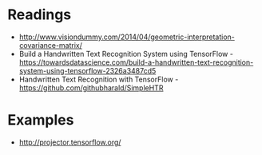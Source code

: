 # Readings

* http://www.visiondummy.com/2014/04/geometric-interpretation-covariance-matrix/
* Build a Handwritten Text Recognition System using TensorFlow - https://towardsdatascience.com/build-a-handwritten-text-recognition-system-using-tensorflow-2326a3487cd5
* Handwritten Text Recognition with TensorFlow - https://github.com/githubharald/SimpleHTR

# Examples

* http://projector.tensorflow.org/
